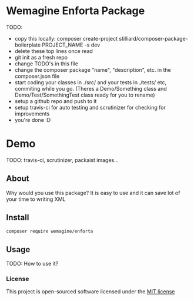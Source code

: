 # Wemagine Enforta Package
TODO:
- copy this locally: composer create-project stilliard/composer-package-boilerplate PROJECT_NAME -s dev 
- delete these top lines once read
- git init as a fresh repo
- change TODO's in this file
- change the composer package "name", "description", etc. in the composer.json file
- start coding your classes in ./src/ and your tests in ./tests/ etc, commiting while you go. (Theres a Demo/Something class and Demo/Test/SomethingTest class ready for you to rename)
- setup a github repo and push to it
- setup travis-ci for auto testing and scrutinizer for checking for improvements
- you're done :D

# Demo

TODO: travis-ci, scrutinizer, packaist images...

## About

Why would you use this package?
It is easy to use and it can save lot of your time to writing XML

## Install
```bash
composer require wemagine/enforta
```

## Usage

TODO: How to use it?

### License

This project is open-sourced software licensed under the [MIT license](http://opensource.org/licenses/MIT)

